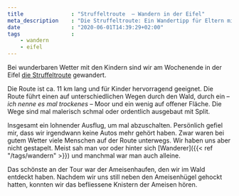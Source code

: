 ```yaml
---
title               : "Struffeltroute  – Wandern in der Eifel"
meta_description    : "Die Struffeltroute: Ein Wandertipp für Eltern mit Kindern."
date                : "2020-06-01T14:39:29+02:00"
tags                :
    - wandern
    - eifel
---
```

Bei wunderbaren Wetter mit den Kindern sind wir am Wochenende in der Eifel [die Struffeltroute](https://www.eifelsteig.de/a-struffeltroute) gewandert.

Die Route ist ca. 11 km lang und für Kinder hervorragend geeignet. Die Route führt einen auf unterschiedlichen Wegen durch den Wald, durch ein – _ich nenne es mal trockenes_ – Moor und ein wenig auf offener Fläche. Die Wege sind mal malerisch schmal oder ordentlich ausgebaut mit Split.

Insgesamt ein lohnender Ausflug, um mal abzuschalten. Persönlich gefiel mir, dass wir irgendwann keine Autos mehr gehört haben. Zwar waren bei gutem Wetter viele Menschen auf der Route unterwegs. Wir haben uns aber nicht gestapelt. Meist sah man vor oder hinter sich [Wanderer]({{< ref "/tags/wandern" >}}) und manchmal war man auch alleine.

Das schönste an der Tour war der Ameisenhaufen, den wir im Wald entdeckt haben. Nachdem wir uns still neben den Ameisenhügel gehockt hatten, konnten wir das befliessene Knistern der Ameisen hören.
